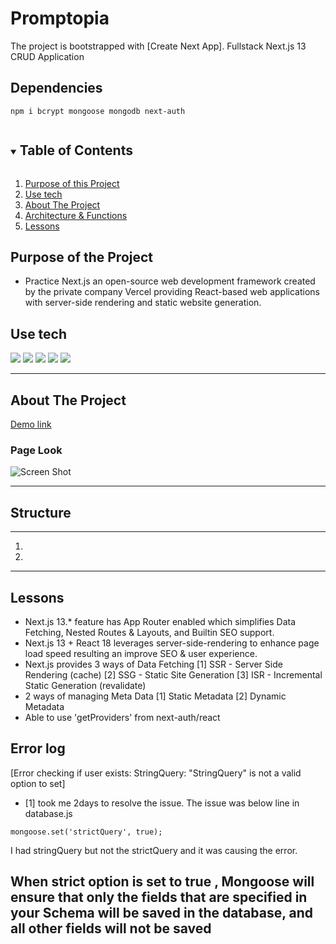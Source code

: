 # Promptopia

The project is bootstrapped with [Create Next App].
Fullstack Next.js 13 CRUD Application

## Dependencies

```
npm i bcrypt mongoose mongodb next-auth
```

<details open="open">
  <summary><h2 style="display: inline-block">Table of Contents</h2></summary>
  <ol>
    <li><a href="#reason">Purpose of this Project</a></li>
    <li><a href="#use-tech">Use tech</a></li>
    <li>
      <a href="#about-the-project">About The Project</a>
    </li>
    <li><a href="#structure">Architecture & Functions</a></li>
    <li><a href="#new">Lessons</a></li>
  </ol>
</details>

<div id="reason"/>

## Purpose of the Project

-   Practice Next.js an open-source web development framework created by the private company Vercel providing React-based web applications with server-side rendering and static website generation.

## Use tech

<span id="use-tech">
  <img src="https://img.shields.io/badge/Javascript-orange?style=flat-square&logo=JavaScript&logoColor=white"/>
  <img src="https://img.shields.io/badge/css-blue?style=flat-square&logo=CSS3&logoColor=white"/>
  <img src="https://img.shields.io/badge/HTML-red?style=flat-square&logo=HTML5&logoColor=white"/>
  <img src="https://img.shields.io/badge/React-blue?style=flat-square&logo=React&logoColor=white"/>
  <img src="https://img.shields.io/badge/Next.js-https://img.shields.io/badge/Next.js-ff6699"/>
</span>

---

<!-- ABOUT THE PROJECT -->

## About The Project

[Demo link]()

### Page Look

![Screen Shot ]()

---

## Structure

---

1.  
2.  

---

<div id="new"/>

## Lessons

-   Next.js 13.\* feature has App Router enabled which simplifies Data Fetching, Nested Routes & Layouts, and Builtin SEO support.
-   Next.js 13 + React 18 leverages server-side-rendering to enhance page load speed resulting an improve SEO & user experience.
-   Next.js provides 3 ways of Data Fetching
    [1] SSR - Server Side Rendering (cache)
    [2] SSG - Static Site Generation
    [3] ISR - Incremental Static Generation (revalidate)
-   2 ways of managing Meta Data
    [1] Static Metadata
    [2] Dynamic Metadata
-   Able to use 'getProviders' from next-auth/react

## Error log
[Error checking if user exists:  StringQuery: "StringQuery" is not a valid option to set]

- [1] took me 2days to resolve the issue. The issue was below line in database.js 
```
mongoose.set('strictQuery', true);
```
I had stringQuery but not the strictQuery and it was causing the error.

When strict option is set to true , Mongoose will ensure that only the fields that are specified in your Schema will be saved in the database, and all other fields will not be saved
---
